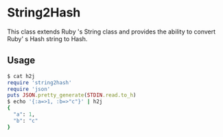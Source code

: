# String2Hash

This class extends Ruby 's String class and provides the ability to convert Ruby' s Hash string to Hash.

## Usage

```ruby
$ cat h2j
require 'string2hash'
require 'json'
puts JSON.pretty_generate(STDIN.read.to_h)
$ echo '{:a=>1, :b=>"c"}' | h2j
{
  "a": 1,
  "b": "c"
}
```
